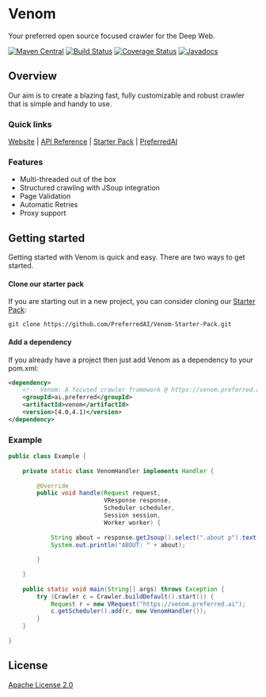 # Venom
Your preferred open source focused crawler for the Deep Web.

[![Maven Central](https://maven-badges.herokuapp.com/maven-central/ai.preferred/venom/badge.svg)](https://maven-badges.herokuapp.com/maven-central/ai.preferred/venom)
[![Build Status](https://travis-ci.org/PreferredAI/Venom.svg)](https://travis-ci.org/PreferredAI/Venom)
[![Coverage Status](https://coveralls.io/repos/github/PreferredAI/Venom/badge.svg)](https://coveralls.io/github/PreferredAI/Venom)
[![Javadocs](https://www.javadoc.io/badge/ai.preferred/venom.svg)](https://www.javadoc.io/doc/ai.preferred/venom)

## Overview
Our aim is to create a blazing fast, fully customizable and robust crawler that is simple and handy to use.

### Quick links
[Website](https://venom.preferred.ai/) |
[API Reference](https://venom.preferred.ai/docs/) |
[Starter Pack](https://github.com/PreferredAI/Venom-Starter-Pack) |
[PreferredAI](https://preferred.ai/)

### Features
- Multi-threaded out of the box
- Structured crawling with JSoup integration
- Page Validation
- Automatic Retries
- Proxy support

## Getting started
Getting started with Venom is quick and easy. There are two ways to get started. 
#### Clone our starter pack
If you are starting out in a new project, you can consider cloning our [Starter Pack](https://github.com/PreferredAI/Venom-Starter-Pack):
```
git clone https://github.com/PreferredAI/Venom-Starter-Pack.git
```

#### Add a dependency
If you already have a project then just add Venom as a dependency to your pom.xml:
```xml
<dependency>
    <!-- Venom: A focused crawler framework @ https://venom.preferred.ai/ -->
    <groupId>ai.preferred</groupId>
    <artifactId>venom</artifactId>
    <version>[4.0,4.1)</version>
</dependency>
```

### Example
```java
public class Example {
 
    private static class VenomHandler implements Handler {
 
        @Override
        public void handle(Request request,
                           VResponse response,
                           Scheduler scheduler,
                           Session session,
                           Worker worker) {
 
            String about = response.getJsoup().select(".about p").text();
            System.out.println("ABOUT: " + about);
 
        }
 
    }
 
    public static void main(String[] args) throws Exception {
        try (Crawler c = Crawler.buildDefault().start()) {
            Request r = new VRequest("https://venom.preferred.ai");
            c.getScheduler().add(r, new VenomHandler());
        }
    }
 
}
```

## License

[Apache License 2.0](LICENSE)

